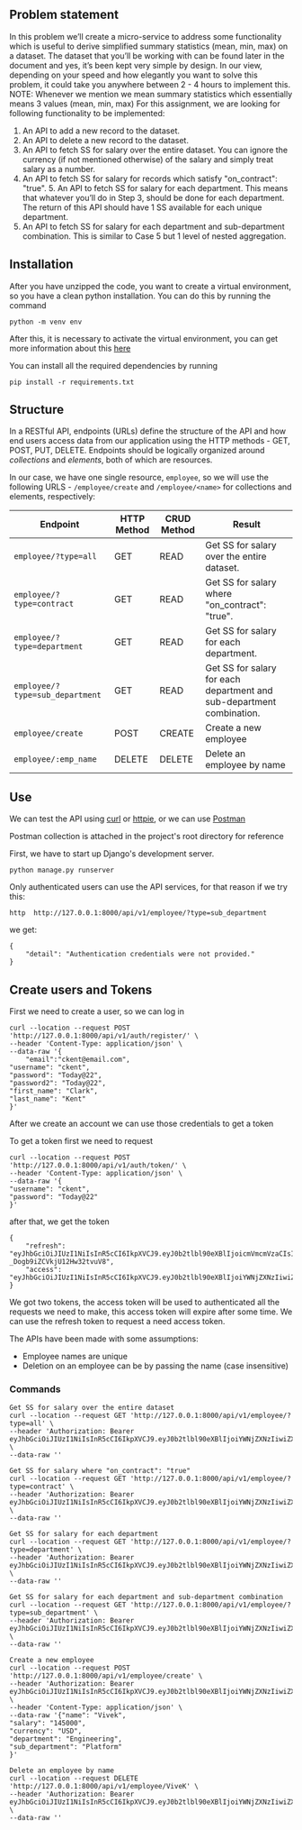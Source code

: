 ## Problem statement

In this problem we’ll create a micro-service to address some functionality which is useful to
derive simplified summary statistics (mean, min, max) on a dataset. The dataset that you’ll be
working with can be found later in the document and yes, it’s been kept very simple by design.
In our view, depending on your speed and how elegantly you want to solve this problem, it could
take you anywhere between 2 - 4 hours to implement this.
NOTE: Whenever we mention <SS> we mean summary statistics which essentially means 3
values (mean, min, max)
For this assignment, we are looking for following functionality to be implemented:
1. An API to add a new record to the dataset.
2. An API to delete a new record to the dataset.
3. An API to fetch SS for salary over the entire dataset. You can ignore the currency (if not
mentioned otherwise) of the salary and simply treat salary as a number.
4. An API to fetch SS for salary for records which satisfy "on_contract": "true". 5. An
API to fetch SS for salary for each department. This means that whatever you’ll do in Step
3, should be done for each department. The return of this API should have 1 SS available
for each unique department.
6. An API to fetch SS for salary for each department and sub-department combination. This
is similar to Case 5 but 1 level of nested aggregation.

## Installation
After you have unzipped the code, you want to create a virtual environment, so you have a clean python installation.
You can do this by running the command
```
python -m venv env
```

After this, it is necessary to activate the virtual environment, you can get more information about this [here](https://docs.python.org/3/tutorial/venv.html)

You can install all the required dependencies by running
```
pip install -r requirements.txt
```

## Structure
In a RESTful API, endpoints (URLs) define the structure of the API and how end users access data from our application using the HTTP methods - GET, POST, PUT, DELETE. Endpoints should be logically organized around _collections_ and _elements_, both of which are resources.

In our case, we have one single resource, `employee`, so we will use the following URLS - `/employee/create` and `/employee/<name>` for collections and elements, respectively:

Endpoint |HTTP Method | CRUD Method | Result
-- | -- |-- |--
`employee/?type=all` | GET | READ | Get SS for salary over the entire dataset.
`employee/?type=contract` | GET | READ | Get SS for salary where "on_contract": "true".
`employee/?type=department` | GET | READ | Get SS for salary for each department.
`employee/?type=sub_department` | GET | READ | Get SS for salary for each department and sub-department combination.
`employee/create`| POST | CREATE | Create a new employee
`employee/:emp_name` | DELETE | DELETE | Delete an employee by name

## Use
We can test the API using [curl](https://curl.haxx.se/) or [httpie](https://github.com/jakubroztocil/httpie#installation), or we can use [Postman](https://www.postman.com/)

Postman collection is attached in the project's root directory for reference

First, we have to start up Django's development server.
```
python manage.py runserver
```
Only authenticated users can use the API services, for that reason if we try this:
```
http  http://127.0.0.1:8000/api/v1/employee/?type=sub_department
```
we get:
```
{
    "detail": "Authentication credentials were not provided."
}
```

## Create users and Tokens

First we need to create a user, so we can log in
```
curl --location --request POST 'http://127.0.0.1:8000/api/v1/auth/register/' \
--header 'Content-Type: application/json' \
--data-raw '{
    "email":"ckent@email.com",
"username": "ckent",
"password": "Today@22",
"password2": "Today@22",
"first_name": "Clark",
"last_name": "Kent"
}'
```

After we create an account we can use those credentials to get a token

To get a token first we need to request
```
curl --location --request POST 'http://127.0.0.1:8000/api/v1/auth/token/' \
--header 'Content-Type: application/json' \
--data-raw '{
"username": "ckent",
"password": "Today@22"
}'
```
after that, we get the token
```
{
    "refresh": "eyJhbGciOiJIUzI1NiIsInR5cCI6IkpXVCJ9.eyJ0b2tlbl90eXBlIjoicmVmcmVzaCIsImV4cCI6MTY3NTYyODUzNCwiaWF0IjoxNjc1NTQyMTM0LCJqdGkiOiJjMDFkYjgwZTQ4ODM0NTY0OWQxNWI1NjdiZGI1ZjhkYiIsInVzZXJfaWQiOjF9.ZCcsAu70ZW3DhXF9rY-_Dogb9iZCVkjU12Hw32tvuV8",
    "access": "eyJhbGciOiJIUzI1NiIsInR5cCI6IkpXVCJ9.eyJ0b2tlbl90eXBlIjoiYWNjZXNzIiwiZXhwIjoxNjc1NTQyNDM0LCJpYXQiOjE2NzU1NDIxMzQsImp0aSI6IjA3MTk5MmViOWRiNTQyMzNiNzQzNTNlN2ZkODJmN2I5IiwidXNlcl9pZCI6MX0.bTWha0YLfD0qBlVjGt8nv8LaNEYRPxVZjHYe9BpdpYQ"
}
```
We got two tokens, the access token will be used to authenticated all the requests we need to make, this access token will expire after some time.
We can use the refresh token to request a need access token.


The APIs have been made with some assumptions:
- Employee names are unique
- Deletion on an employee can be by passing the name (case insensitive)


### Commands
```
Get SS for salary over the entire dataset
curl --location --request GET 'http://127.0.0.1:8000/api/v1/employee/?type=all' \
--header 'Authorization: Bearer eyJhbGciOiJIUzI1NiIsInR5cCI6IkpXVCJ9.eyJ0b2tlbl90eXBlIjoiYWNjZXNzIiwiZXhwIjoxNjc1NTQyNDM0LCJpYXQiOjE2NzU1NDIxMzQsImp0aSI6IjA3MTk5MmViOWRiNTQyMzNiNzQzNTNlN2ZkODJmN2I5IiwidXNlcl9pZCI6MX0.bTWha0YLfD0qBlVjGt8nv8LaNEYRPxVZjHYe9BpdpYQ' \
--data-raw ''

Get SS for salary where "on_contract": "true"
curl --location --request GET 'http://127.0.0.1:8000/api/v1/employee/?type=contract' \
--header 'Authorization: Bearer eyJhbGciOiJIUzI1NiIsInR5cCI6IkpXVCJ9.eyJ0b2tlbl90eXBlIjoiYWNjZXNzIiwiZXhwIjoxNjc1NTQyNDM0LCJpYXQiOjE2NzU1NDIxMzQsImp0aSI6IjA3MTk5MmViOWRiNTQyMzNiNzQzNTNlN2ZkODJmN2I5IiwidXNlcl9pZCI6MX0.bTWha0YLfD0qBlVjGt8nv8LaNEYRPxVZjHYe9BpdpYQ' \
--data-raw ''

Get SS for salary for each department
curl --location --request GET 'http://127.0.0.1:8000/api/v1/employee/?type=department' \
--header 'Authorization: Bearer eyJhbGciOiJIUzI1NiIsInR5cCI6IkpXVCJ9.eyJ0b2tlbl90eXBlIjoiYWNjZXNzIiwiZXhwIjoxNjc1NTQyNDM0LCJpYXQiOjE2NzU1NDIxMzQsImp0aSI6IjA3MTk5MmViOWRiNTQyMzNiNzQzNTNlN2ZkODJmN2I5IiwidXNlcl9pZCI6MX0.bTWha0YLfD0qBlVjGt8nv8LaNEYRPxVZjHYe9BpdpYQ' \
--data-raw ''

Get SS for salary for each department and sub-department combination
curl --location --request GET 'http://127.0.0.1:8000/api/v1/employee/?type=sub_department' \
--header 'Authorization: Bearer eyJhbGciOiJIUzI1NiIsInR5cCI6IkpXVCJ9.eyJ0b2tlbl90eXBlIjoiYWNjZXNzIiwiZXhwIjoxNjc1NTQyNDM0LCJpYXQiOjE2NzU1NDIxMzQsImp0aSI6IjA3MTk5MmViOWRiNTQyMzNiNzQzNTNlN2ZkODJmN2I5IiwidXNlcl9pZCI6MX0.bTWha0YLfD0qBlVjGt8nv8LaNEYRPxVZjHYe9BpdpYQ' \
--data-raw ''

Create a new employee
curl --location --request POST 'http://127.0.0.1:8000/api/v1/employee/create' \
--header 'Authorization: Bearer eyJhbGciOiJIUzI1NiIsInR5cCI6IkpXVCJ9.eyJ0b2tlbl90eXBlIjoiYWNjZXNzIiwiZXhwIjoxNjc1NTQyNDM0LCJpYXQiOjE2NzU1NDIxMzQsImp0aSI6IjA3MTk5MmViOWRiNTQyMzNiNzQzNTNlN2ZkODJmN2I5IiwidXNlcl9pZCI6MX0.bTWha0YLfD0qBlVjGt8nv8LaNEYRPxVZjHYe9BpdpYQ' \
--header 'Content-Type: application/json' \
--data-raw '{"name": "Vivek",
"salary": "145000",
"currency": "USD",
"department": "Engineering",
"sub_department": "Platform"
}'

Delete an employee by name
curl --location --request DELETE 'http://127.0.0.1:8000/api/v1/employee/ViveK' \
--header 'Authorization: Bearer eyJhbGciOiJIUzI1NiIsInR5cCI6IkpXVCJ9.eyJ0b2tlbl90eXBlIjoiYWNjZXNzIiwiZXhwIjoxNjc1NTQyNDM0LCJpYXQiOjE2NzU1NDIxMzQsImp0aSI6IjA3MTk5MmViOWRiNTQyMzNiNzQzNTNlN2ZkODJmN2I5IiwidXNlcl9pZCI6MX0.bTWha0YLfD0qBlVjGt8nv8LaNEYRPxVZjHYe9BpdpYQ' \
--data-raw ''
```

